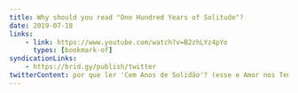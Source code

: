```yaml
---
title: Why should you read "One Hundred Years of Solitude"?
date: 2019-07-18
links:
    - link: https://www.youtube.com/watch?v=B2zhLYz4pYo
      types: [bookmark-of]
syndicationLinks:
    - https://brid.gy/publish/twitter
twitterContent: por que ler 'Cem Anos de Solidão'? (esse e Amor nos Tempos do Cólera, de Gabriel García Marquez, são LINDOS) https://www.youtube.com/watch?v=B2zhLYz4pYo
---
```

